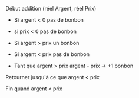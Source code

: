 Début addition (réel Argent, réel Prix)

+ Si argent < 0 pas de bonbon
+ si prix < 0 pas de bonbon

+ Si argent > prix     un bonbon
+ Si argent < prix     pas de bonbon

+ Tant que argent > prix
  argent - prix → +1 bonbon

Retourner jusqu'à ce que argent < prix

Fin quand argent < prix
